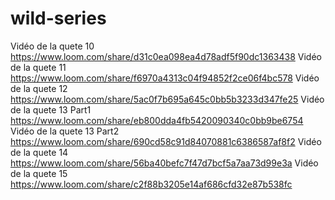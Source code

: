 # wild-series
Vidéo de la quete 10 https://www.loom.com/share/d31c0ea098ea4d78adf5f90dc1363438
Vidéo de la quete 11 https://www.loom.com/share/f6970a4313c04f94852f2ce06f4bc578
Vidéo de la quete 12 https://www.loom.com/share/5ac0f7b695a645c0bb5b3233d347fe25
Vidéo de la quete 13 Part1 https://www.loom.com/share/eb800dda4fb5420090340c0bb9be6754
Vidéo de la quete 13 Part2 https://www.loom.com/share/690cd58c91d84070881c6386587af8f2
Vidéo de la quete 14 https://www.loom.com/share/56ba40befc7f47d7bcf5a7aa73d99e3a
Vidéo de la quete 15 https://www.loom.com/share/c2f88b3205e14af686cfd32e87b538fc
